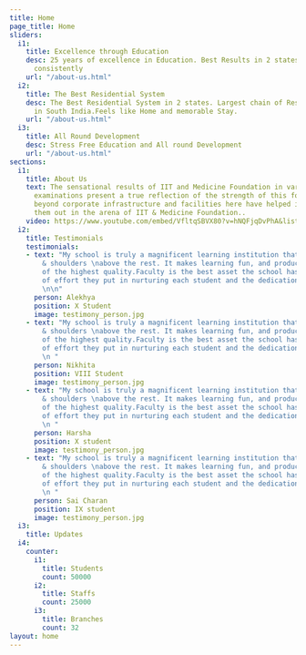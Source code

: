 ```yaml
---
title: Home
page_title: Home
sliders:
  i1:
    title: Excellence through Education
    desc: 25 years of excellence in Education. Best Results in 2 states year on year
      consistently
    url: "/about-us.html"
  i2:
    title: The Best Residential System
    desc: The Best Residential System in 2 states. Largest chain of Residential Schools
      in South India.Feels like Home and memorable Stay.
    url: "/about-us.html"
  i3:
    title: All Round Development
    desc: Stress Free Education and All round Development
    url: "/about-us.html"
sections:
  i1:
    title: About Us
    text: The sensational results of IIT and Medicine Foundation in various entrance
      examinations present a true reflection of the strength of this foundation. The
      beyond corporate infrastructure and facilities here have helped in singling
      them out in the arena of IIT & Medicine Foundation..
    video: https://www.youtube.com/embed/VfltqSBVX80?v=hNQFjqDvPhA&list=PLx-qGAzjv13c00FYZMLAJm65WjsT3ZmDR
  i2:
    title: Testimonials
    testimonials:
    - text: "My school is truly a magnificent learning institution that stands head
        & shoulders \nabove the rest. It makes learning fun, and produces students
        of the highest quality.Faculty is the best asset the school has got, the amount
        of effort they put in nurturing each student and the dedication, is priceless.
        \n\n"
      person: Alekhya
      position: X Student
      image: testimony_person.jpg
    - text: "My school is truly a magnificent learning institution that stands head
        & shoulders \nabove the rest. It makes learning fun, and produces students
        of the highest quality.Faculty is the best asset the school has got, the amount
        of effort they put in nurturing each student and the dedication, is priceless.
        \n "
      person: Nikhita
      position: VIII Student
      image: testimony_person.jpg
    - text: "My school is truly a magnificent learning institution that stands head
        & shoulders \nabove the rest. It makes learning fun, and produces students
        of the highest quality.Faculty is the best asset the school has got, the amount
        of effort they put in nurturing each student and the dedication, is priceless.
        \n "
      person: Harsha
      position: X student
      image: testimony_person.jpg
    - text: "My school is truly a magnificent learning institution that stands head
        & shoulders \nabove the rest. It makes learning fun, and produces students
        of the highest quality.Faculty is the best asset the school has got, the amount
        of effort they put in nurturing each student and the dedication, is priceless.
        \n "
      person: Sai Charan
      position: IX student
      image: testimony_person.jpg
  i3:
    title: Updates
  i4:
    counter:
      i1:
        title: Students
        count: 50000
      i2:
        title: Staffs
        count: 25000
      i3:
        title: Branches
        count: 32
layout: home
---
```


